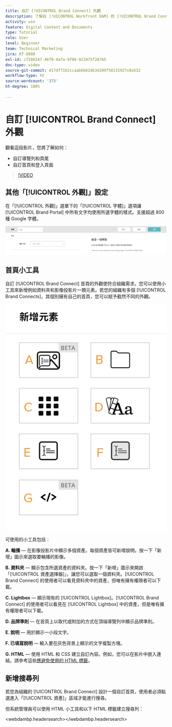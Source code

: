 ```yaml
---
title: 自訂 [!UICONTROL Brand Connect] 外觀
description: 了解在 [!UICONTROL Workfront DAM] 的 [!UICONTROL Brand Connect] 中如何自訂導覽列和頁尾，以及自訂首頁和登入頁面。
activity: use
feature: Digital Content and Documents
type: Tutorial
role: User
level: Beginner
team: Technical Marketing
jira: KT-8980
exl-id: cf286347-46f0-4a7a-9f06-921975f28765
doc-type: video
source-git-commit: d17df7162ccaab6b62db34209f50131927c0a532
workflow-type: ht
source-wordcount: '373'
ht-degree: 100%

---
```


# 自訂 [!UICONTROL Brand Connect] 外觀

觀看這段影片，您將了解如何：

* 自訂導覽列和頁尾
* 自訂首頁和登入頁面

>[!VIDEO](https://video.tv.adobe.com/v/335242/?quality=12&learn=on&enablevpops)

## 其他「[!UICONTROL 外觀]」設定

在「[!UICONTROL 外觀]」選單下的「[!UICONTROL 字體]」選項讓 [!UICONTROL Brand Portal] 中所有文字均使用所選字體的樣式。支援超過 800 種 Google 字體。

![[!UICONTROL 外觀]選單之下的[!UICONTROL 字體]選項將控制此項目的樣式：[!UICONTROL Brand Portal]](assets/02-brand-connect-appearance-font.png)

## 首頁小工具

自訂 [!UICONTROL Brand Connect] 首頁的外觀使符合組織需求。您可以使用小工具來新增例如資料夾和影像投影片一類元素。若您的組織有多個 [!UICONTROL Brand Connects]，其個別擁有自己的首頁，您可以賦予截然不同的外觀。

![螢幕擷圖顯示 [!UICONTROL Brand Connect] 首頁的可用小工具](assets/03-brand-connect-home-page-widgets.png)

可使用的小工具包括：

**A. 輪播** — 在影像投影片中顯示多個資產。每個資產皆可新增說明。按一下「新增」圖示來選取要輪播的影像。

**B. 資料夾** — 顯示包含所選資產的資料夾。按一下「新增」圖示來開啟「[!UICONTROL 資產選擇器]」，讓您可以選取一個資料夾。[!UICONTROL Brand Connect] 的使用者可以看見資料夾中的資產，但唯有擁有權限者可以下載。

**C. Lightbox** — 顯示現有的 [!UICONTROL Lightbox]。[!UICONTROL Brand Connect] 的使用者可以看見在 [!UICONTROL Lightbox] 中的資產，但是唯有擁有權限者可以下載。

**D. 品牌準則** — 在首頁上以取代或附加的方式在頂端導覽列中顯示品牌準則。

**E. 說明** — 用於顯示一小段文字。

**F. 已填寫說明** — 輸入要在灰色背景上顯示的文字複製方塊。

**G. HTML** — 使用 HTML 和 CSS 建立自訂內容。例如，您可以在影片中嵌入連結。請參考這些[應避免使用的 HTML 標籤](https://www.damsuccess.com/hc/en-us/articles/206170043-Brand-Connect-Admin-Guide#html)。

## 新增搜尋列

若您為組織的 [!UICONTROL Brand Connect] 設計一個自訂首頁，使用者必須點選進入「[!UICONTROL 資產]」區域才能進行搜尋。

但系統管理員可以使用 HTML 小工具和以下 HTML 標籤建立搜尋列：

&lt;webdambp.headersearch>&lt;/webdambp.headersearch>
